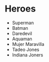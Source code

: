 # Heroes

* Superman
* Batman
* Daredevil
* Aquaman
* Mujer Maravilla
* Tadeo Jones
* Indiana Joners
